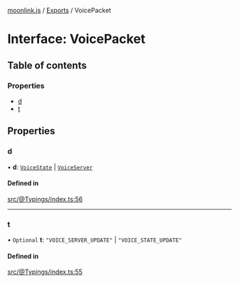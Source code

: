 [moonlink.js](../README.md) / [Exports](../modules.md) / VoicePacket

# Interface: VoicePacket

## Table of contents

### Properties

- [d](VoicePacket.md#d)
- [t](VoicePacket.md#t)

## Properties

### d

• **d**: [`VoiceState`](VoiceState.md) \| [`VoiceServer`](VoiceServer.md)

#### Defined in

[src/@Typings/index.ts:56](https://github.com/Ecliptia/moonlink.js/blob/150c8e5/src/@Typings/index.ts#L56)

___

### t

• `Optional` **t**: ``"VOICE_SERVER_UPDATE"`` \| ``"VOICE_STATE_UPDATE"``

#### Defined in

[src/@Typings/index.ts:55](https://github.com/Ecliptia/moonlink.js/blob/150c8e5/src/@Typings/index.ts#L55)
